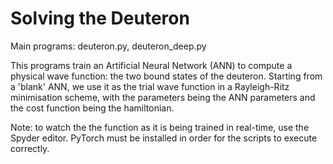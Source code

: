 # Solving the Deuteron

Main programs: deuteron.py, deuteron_deep.py

This programs train an Artificial Neural Network (ANN) to compute a physical wave function: the two bound states
of the deuteron. Starting from a 'blank' ANN, we use it as the trial wave function in a Rayleigh-Ritz minimisation 
scheme, with the parameters being the ANN parameters and the cost function being the hamiltonian.

Note: to watch the the function as it is being trained in real-time, use the Spyder editor. PyTorch must be installed
in order for the scripts to execute correctly.

